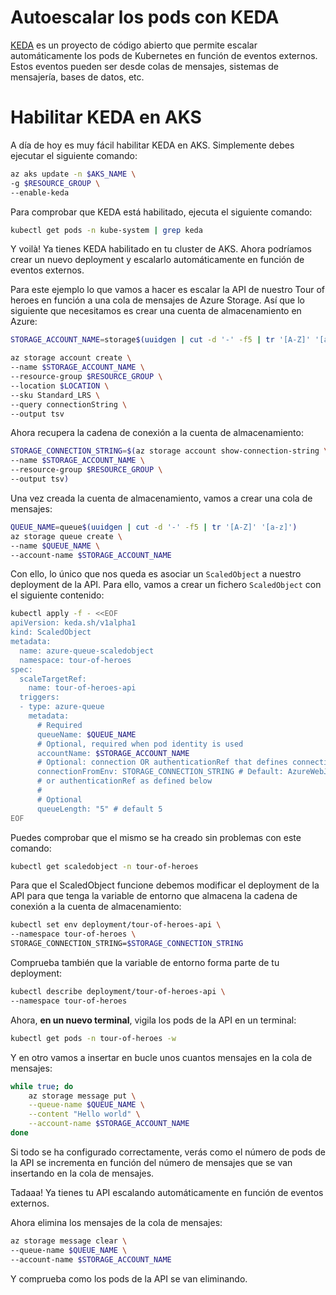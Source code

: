# Autoescalar los pods con KEDA

[KEDA](https://keda.sh/) es un proyecto de código abierto que permite escalar automáticamente los pods de Kubernetes en función de eventos externos. Estos eventos pueden ser desde colas de mensajes, sistemas de mensajería, bases de datos, etc.

# Habilitar KEDA en AKS

A día de hoy es muy fácil habilitar KEDA en AKS. Simplemente debes ejecutar el siguiente comando:

```bash
az aks update -n $AKS_NAME \
-g $RESOURCE_GROUP \
--enable-keda
```
Para comprobar que KEDA está habilitado, ejecuta el siguiente comando:

```bash
kubectl get pods -n kube-system | grep keda
```

Y voilà! Ya tienes KEDA habilitado en tu cluster de AKS. Ahora podríamos crear un nuevo deployment y escalarlo automáticamente en función de eventos externos.

Para este ejemplo lo que vamos a hacer es escalar la API de nuestro Tour of heroes en función a una cola de mensajes de Azure Storage. Así que lo siguiente que necesitamos es crear una cuenta de almacenamiento en Azure:

```bash
STORAGE_ACCOUNT_NAME=storage$(uuidgen | cut -d '-' -f5 | tr '[A-Z]' '[a-z]')

az storage account create \
--name $STORAGE_ACCOUNT_NAME \
--resource-group $RESOURCE_GROUP \
--location $LOCATION \
--sku Standard_LRS \
--query connectionString \
--output tsv
```

Ahora recupera la cadena de conexión a la cuenta de almacenamiento:

```bash
STORAGE_CONNECTION_STRING=$(az storage account show-connection-string \
--name $STORAGE_ACCOUNT_NAME \
--resource-group $RESOURCE_GROUP \
--output tsv)
``````

Una vez creada la cuenta de almacenamiento, vamos a crear una cola de mensajes:

```bash
QUEUE_NAME=queue$(uuidgen | cut -d '-' -f5 | tr '[A-Z]' '[a-z]')
az storage queue create \
--name $QUEUE_NAME \
--account-name $STORAGE_ACCOUNT_NAME
```

Con ello, lo único que nos queda es asociar un `ScaledObject` a nuestro deployment de la API. Para ello, vamos a crear un fichero `ScaledObject` con el siguiente contenido:

```bash
kubectl apply -f - <<EOF
apiVersion: keda.sh/v1alpha1
kind: ScaledObject
metadata:
  name: azure-queue-scaledobject
  namespace: tour-of-heroes
spec:
  scaleTargetRef:
    name: tour-of-heroes-api
  triggers:
  - type: azure-queue
    metadata:
      # Required
      queueName: $QUEUE_NAME
      # Optional, required when pod identity is used
      accountName: $STORAGE_ACCOUNT_NAME
      # Optional: connection OR authenticationRef that defines connection
      connectionFromEnv: STORAGE_CONNECTION_STRING # Default: AzureWebJobsStorage. Reference to a connection string in deployment
      # or authenticationRef as defined below
      #
      # Optional
      queueLength: "5" # default 5
EOF
```

Puedes comprobar que el mismo se ha creado sin problemas con este comando:

```bash
kubectl get scaledobject -n tour-of-heroes
```

Para que el ScaledObject funcione debemos modificar el deployment de la API para que tenga la variable de entorno que almacena la cadena de conexión a la cuenta de almacenamiento:

```bash
kubectl set env deployment/tour-of-heroes-api \
--namespace tour-of-heroes \
STORAGE_CONNECTION_STRING=$STORAGE_CONNECTION_STRING
```

Comprueba también que la variable de entorno forma parte de tu deployment:

```bash
kubectl describe deployment/tour-of-heroes-api \
--namespace tour-of-heroes
```

Ahora, **en un nuevo terminal**, vigila los pods de la API en un terminal:

```bash
kubectl get pods -n tour-of-heroes -w
```

Y en otro vamos a insertar en bucle unos cuantos mensajes en la cola de mensajes:

```bash
while true; do
    az storage message put \
    --queue-name $QUEUE_NAME \
    --content "Hello world" \
    --account-name $STORAGE_ACCOUNT_NAME
done
```
Si todo se ha configurado correctamente, verás como el número de pods de la API se incrementa en función del número de mensajes que se van insertando en la cola de mensajes.

Tadaaa! Ya tienes tu API escalando automáticamente en función de eventos externos.

Ahora elimina los mensajes de la cola de mensajes:

```bash
az storage message clear \
--queue-name $QUEUE_NAME \
--account-name $STORAGE_ACCOUNT_NAME
```

Y comprueba como los pods de la API se van eliminando.
